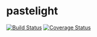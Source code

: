 # pastelight

[![Build Status](https://travis-ci.org/Deseteral/pastelight.svg?branch=master)](https://travis-ci.org/Deseteral/pastelight)
[![Coverage Status](https://coveralls.io/repos/github/Deseteral/pastelight/badge.svg?branch=master)](https://coveralls.io/github/Deseteral/pastelight?branch=master)
